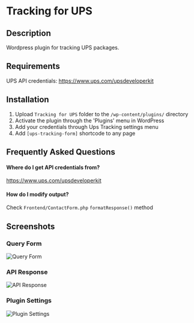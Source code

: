 # Tracking for UPS

## Description

Wordpress plugin for tracking UPS packages.

## Requirements

UPS API credentials: https://www.ups.com/upsdeveloperkit

## Installation

1. Upload `Tracking for UPS` folder to the `/wp-content/plugins/` directory
2. Activate the plugin through the 'Plugins' menu in WordPress
3. Add your credentials through Ups Tracking settings menu
4. Add `[ups-tracking-form]` shortcode to any page

## Frequently Asked Questions

#### Where do I get API credentials from?

https://www.ups.com/upsdeveloperkit

#### How do I modify output?

Check `Frontend/ContactForm.php` `formatResponse()` method

## Screenshots

### Query Form

![Query Form](https://raw.githubusercontent.com/aarsla/UpsTracking/master/assets/screenshot-1.png "Query Form")

### API Response

![API Response](https://raw.githubusercontent.com/aarsla/UpsTracking/master/assets/screenshot-2.png "API Response")

### Plugin Settings

![Plugin Settings](https://raw.githubusercontent.com/aarsla/UpsTracking/master/assets/screenshot-3.png "Plugin Settings")

